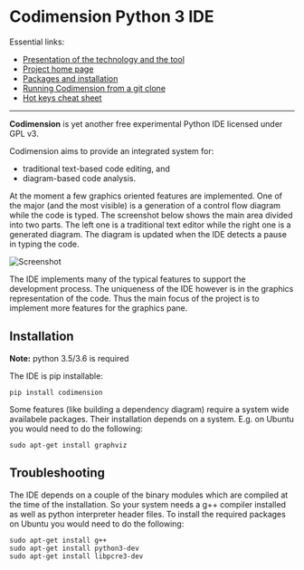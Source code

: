 # Codimension Python 3 IDE

Essential links:

- [Presentation of the technology and the tool](http://codimension.org/documentation/technologypresentation/)
- [Project home page](http://codimension.org/)
- [Packages and installation](http://codimension.org/download/linuxdownload.html)
- [Running Codimension from a git clone](http://codimension.org/download/runfromgit.html)
- [Hot keys cheat sheet](http://codimension.org/documentation/cheatsheet.html)

---

**Codimension** is yet another free experimental Python IDE licensed under GPL v3.

Codimension aims to provide an integrated system for:

- traditional text-based code editing, and
- diagram-based code analysis.

At the moment a few graphics oriented features are implemented.
One of the major (and the most visible) is a generation of a control flow diagram
while the code is typed. The screenshot below shows the main area divided into two parts.
The left one is a traditional text editor while the right one is a generated diagram.
The diagram is updated when the IDE detects a pause in typing the code.

![Screenshot](http://codimension.org/assets/cdm/images/habr/overview.png "Screenshot")


The IDE implements many of the typical features to support the development process.
The uniqueness of the IDE however is in the graphics representation of the code.
Thus the main focus of the project is to implement more features for the graphics pane.


## Installation

**Note:** python 3.5/3.6 is required

The IDE is pip installable:

```shell
pip install codimension
```

Some features (like building a dependency diagram) require a system wide availabele
packages. Their installation depends on a system. E.g. on Ubuntu you would need
to do the following:

```shell
sudo apt-get install graphviz
```

## Troubleshooting

The IDE depends on a couple of the binary modules which are compiled at the
time of the installation. So your system needs a g++ compiler installed as well
as python interpreter header files. To install the required packages on Ubuntu you
would need to do the following:

```shell
sudo apt-get install g++
sudo apt-get install python3-dev
sudo apt-get install libpcre3-dev
```


